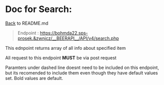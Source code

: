 # Doc for Search:

[Back](README.md) to README.md

> Endpoint : https://bohmda22.sps-prosek.&zwnjcz/__BEERAPI__/API/v4/search.php


This ednpoint returns array of all info about specified item

All request to this endpoint <b>MUST</b> be via post request


Paramters under dashed line doesnt need to be included on this endpoint, but its recomended to include them even though they have default values set. Bold values are default.
